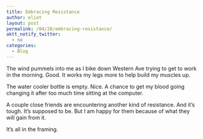 ```yaml
---
title: Embracing Resistance
author: eliot
layout: post
permalink: /04/28/embracing-resistance/
aktt_notify_twitter:
  - no
categories:
  - Blog
---
```

The wind pummels into me as I bike down Western Ave trying to get to work in the morning. Good. It works my legs more to help build my muscles up.

The water cooler bottle is empty. Nice. A chance to get my blood going changing it after too much time sitting at the computer.

A couple close friends are encountering another kind of resistance. And it&#8217;s tough. It&#8217;s supposed to be. But I am happy for them because of what they will gain from it.

It&#8217;s all in the framing.